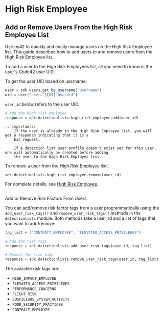 # High Risk Employee

## Add or Remove Users From the High Risk Employee List

Use py42 to quickly and easily manage users on the High Risk Employee list. This guide describes how to add users to and
remove users from the High Risk Employee list.

To add a user to the High Risk Employees list, all you need to know is the user's Code42 user UID.

To get the user UID based on username:

```python
user = sdk.users.get_by_username("username")
uid = user["users"][0]["userUid"]
```

`user_id` below refers to the user UID.

```python
# Add the high risk employee
response = sdk.detectionlists.high_risk_employee.add(user_id)
```

```eval_rst
.. important::
    If the user is already in the High Risk Employee list, you will get a response indicating that it is a
    bad request.

    If a detection list user profile doesn't exist yet for this user, one will automatically be created before adding
    the user to the High Risk Employee list.
```

To remove a user from the High Risk Employee list:
```python
sdk.detectionlists.high_risk_employee.remove(user_id)
```

For complete details, see
 [High Risk Employee](../methoddocs/detectionlists.html#high-risk-employee).


##
 Add or Remove Risk Factors From Users

You can add/remove risk factor tags from a user programmatically using the `add_user_risk_tags()` and
`remove_user_risk_tags()` methods in the `detectionlists` module. Both methods take a user_id and a list of tags that
you want to add/remove:

```python
tag_list = ["CONTRACT_EMPLOYEE", "ELEVATED_ACCESS_PRIVILEGES"]

# Add the risk tags
response = sdk.detectionlists.add_user_risk_tags(user_id, tag_list)

# Remove the risk tags
response = sdk.detectionlists.remove_user_risk_tags(user_id, tag_list)
```

The available risk tags are:

- `HIGH_IMPACT_EMPLOYEE`
- `ELEVATED_ACCESS_PRIVILEGES`
- `PERFORMANCE_CONCERNS`
- `FLIGHT_RISK`
- `SUSPICIOUS_SYSTEM_ACTIVITY`
- `POOR_SECURITY_PRACTICES`
- `CONTRACT_EMPLOYEE`
